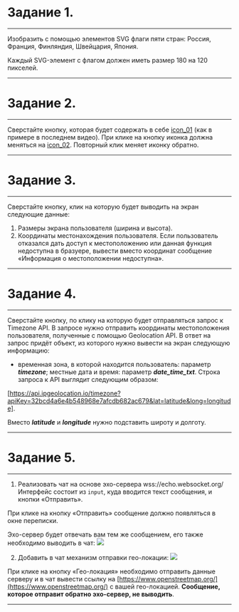 # Задание 1.

---

Изобразить с помощью элементов SVG флаги пяти стран: Россия, Франция, Финляндия, Швейцария, Япония.

Каждый SVG-элемент с флагом должен иметь размер 180 на 120 пикселей.

---

# Задание 2.

---

Сверстайте кнопку, которая будет содержать в себе [icon_01](https://icons.getbootstrap.com/icons/arrow-down-left-circle/) (как в примере в последнем видео). При клике на кнопку иконка должна меняться на [icon_02](https://icons.getbootstrap.com/icons/arrow-down-left-circle-fill/). Повторный клик меняет иконку обратно.

---

# Задание 3.

---

Сверстайте кнопку, клик на которую будет выводить на экран следующие данные:

1. Размеры экрана пользователя (ширина и высота).
2. Координаты местонахождения пользователя. Если пользователь отказался дать доступ к местоположению или данная функция недоступна в бразуере, вывести вместо координат сообщение «Информация о местоположении недоступна».

---

# Задание 4.

---

Сверстайте кнопку, по клику на которую будет отправляться запрос к Timezone API. В запросе нужно отправить координаты местоположения пользователя, полученные с помощью Geolocation API. В ответ на запрос придёт объект, из которого нужно вывести на экран следующую информацию:

* временная зона, в которой находится пользователь: параметр *__timezone__*;
местные дата и время: параметр *__date_time_txt__*.
Строка запроса к API выглядит следующим образом:

[https://api.ipgeolocation.io/timezone?apiKey=32bcd4a6e4b548968e7afcdb682ac679&lat=latitude&long=longitude].

Вместо *__latitude__* и *__longitude__* нужно подставить широту и долготу.

---

# Задание 5.

---

1. Реализовать чат на основе эхо-сервера wss://echo.websocket.org/
Интерфейс состоит из `input`, куда вводится текст сообщения, и кнопки «Отправить».

При клике на кнопку «Отправить» сообщение должно появляться в окне переписки.

Эхо-сервер будет отвечать вам тем же сообщением, его также необходимо выводить в чат:
![](https://lms.skillfactory.ru/assets/courseware/v1/8f6c994ffb9a1526f2b678588ddc8ae4/asset-v1:SkillFactory+PHPPRO+2022+type@asset+block/m15_practice1.png)

2. Добавить в чат механизм отправки гео-локации:
![](https://lms.skillfactory.ru/assets/courseware/v1/368e7971c720c3eb6441642afe77b9b8/asset-v1:SkillFactory+PHPPRO+2022+type@asset+block/m15_practice2.png)

При клике на кнопку «Гео-локация» необходимо отправить данные серверу и в чат вывести ссылку на [https://www.openstreetmap.org/](https://www.openstreetmap.org/) с вашей гео-локацией. __Сообщение, которое отправит обратно эхо-сервер, не выводить__.

---
